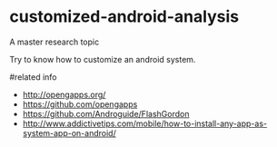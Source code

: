 # customized-android-analysis
A master research topic

Try to know how to customize an android system. 

#related info
 -  http://opengapps.org/
 - https://github.com/opengapps
 - https://github.com/Androguide/FlashGordon
 - http://www.addictivetips.com/mobile/how-to-install-any-app-as-system-app-on-android/
